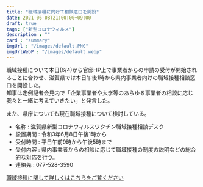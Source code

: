 ```yaml
---
title: "職域接種に向けて相談窓口を開設"
date: 2021-06-08T21:00:00+09:00
draft: true
tags: ["新型コロナウィルス"]
description : ""
card : "summary"
imgUrl : "/images/default.PNG"
imgUrlWebP : "/images/default.webp"
---
```

職域接種について本日(6/4)から官邸HP上で事業者からの申請の受付が開始されることに合わせ、滋賀県では本日午後1時から県内事業者向けの職域接種相談窓口を開設した。  
知事は定例記者会見内で「企業事業者や大学等のあらゆる事業者の相談に応じ我々と一緒に考えていきたい」と発言した。

また、県庁についても現在職域接種について検討している。

- 名称 : 滋賀県新型コロナウィルスワクチン職域接種相談デスク
- 設置期間 : 令和3年6月8日午後1時から
- 受付時間 : 平日午前9時から午後5時まで
- 受付内容 : 県内事業者からの相談に応じて職域接種の制度の説明などの総合的な対応を行う。
- 連絡先 : 077-528-3590

[職域接種に関して詳しくはこちらをご覧ください](https://www.pref.shiga.lg.jp/ippan/kenkouiryouhukushi/yakuzi/319196.html)
